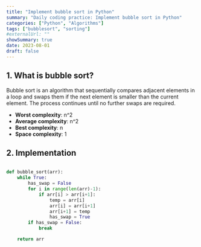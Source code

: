```yaml
---
title: "Implement bubble sort in Python"
summary: "Daily coding practice: Implement bubble sort in Python"
categories: ["Python", "Algorithms"]
tags: ["bubblesort", "sorting"]
#externalUrl: ""
showSummary: true
date: 2023-08-01
draft: false
---
```


## 1. What is bubble sort?
Bubble sort is an algorithm that sequentially compares adjacent elements in a loop and swaps them if the next element is smaller than the current element. The process continues until no further swaps are required.

- **Worst complexity**: n^2
- **Average complexity**: n^2
- **Best complexity**: n
- **Space complexity**: 1


## 2. Implementation
```python

def bubble_sort(arr):
    while True:
        has_swap = False
        for i in range(len(arr)-1):
            if arr[i] > arr[i+1]:
                temp = arr[i]
                arr[i] = arr[i+1]
                arr[i+1] = temp
                has_swap = True
        if has_swap = False:
            break

    return arr

```